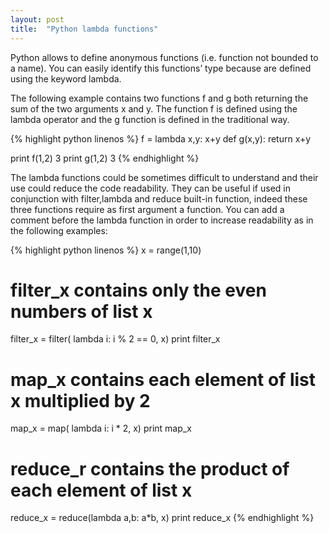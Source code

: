 ```yaml
---
layout: post
title:  "Python lambda functions"
---
```


Python allows to define anonymous functions (i.e. function not bounded to a name).
You can easily identify this functions’ type because are defined using the keyword lambda.

The following example contains two functions f and g both returning the sum of the two arguments x and y.
The function f is defined using the lambda operator and the g function is defined in the traditional way.

{% highlight python linenos %}
f = lambda x,y: x+y
def g(x,y):
    return x+y
 
print f(1,2)
3
print g(1,2)
3
{% endhighlight %}

The lambda functions could be sometimes difficult to understand and their use could reduce the code readability.
They can be useful if used in conjunction with filter,lambda and reduce built-in function, indeed these three functions require as first argument a function.
You can add a comment before the lambda function in order to increase readability as in the following examples:

{% highlight python linenos %}
x = range(1,10)
 
# filter_x contains only the even numbers of list x
filter_x = filter( lambda i: i % 2 == 0, x)
print filter_x
 
# map_x contains each element of list x multiplied by 2
map_x = map( lambda i: i * 2, x)
print map_x
 
# reduce_r contains the product of each element of list x
reduce_x = reduce(lambda a,b: a*b, x)
print reduce_x
{% endhighlight %}


